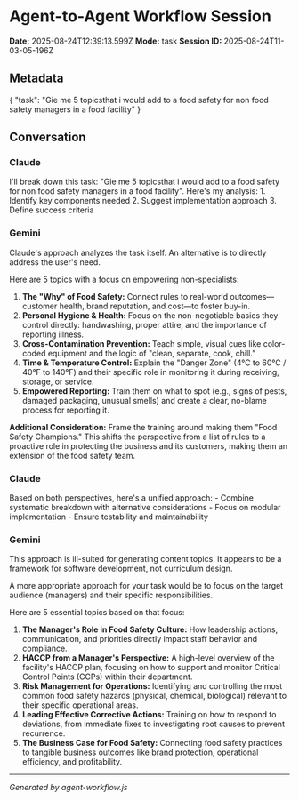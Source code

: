 # Agent-to-Agent Workflow Session
**Date:** 2025-08-24T12:39:13.599Z
**Mode:** task
**Session ID:** 2025-08-24T11-03-05-196Z

## Metadata
{
  "task": "Gie me 5 topicsthat i would add to a food safety for non food safety managers in a food facility"
}

## Conversation

### Claude
I'll break down this task: "Gie me 5 topicsthat i would add to a food safety for non food safety managers in a food facility". Here's my analysis:
    1. Identify key components needed
    2. Suggest implementation approach
    3. Define success criteria

### Gemini
Claude's approach analyzes the task itself. An alternative is to directly address the user's need.

Here are 5 topics with a focus on empowering non-specialists:

1.  **The "Why" of Food Safety:** Connect rules to real-world outcomes—customer health, brand reputation, and cost—to foster buy-in.
2.  **Personal Hygiene & Health:** Focus on the non-negotiable basics they control directly: handwashing, proper attire, and the importance of reporting illness.
3.  **Cross-Contamination Prevention:** Teach simple, visual cues like color-coded equipment and the logic of "clean, separate, cook, chill."
4.  **Time & Temperature Control:** Explain the "Danger Zone" (4°C to 60°C / 40°F to 140°F) and their specific role in monitoring it during receiving, storage, or service.
5.  **Empowered Reporting:** Train them on what to spot (e.g., signs of pests, damaged packaging, unusual smells) and create a clear, no-blame process for reporting it.

**Additional Consideration:** Frame the training around making them "Food Safety Champions." This shifts the perspective from a list of rules to a proactive role in protecting the business and its customers, making them an extension of the food safety team.

### Claude
Based on both perspectives, here's a unified approach:
    - Combine systematic breakdown with alternative considerations
    - Focus on modular implementation
    - Ensure testability and maintainability

### Gemini
This approach is ill-suited for generating content topics. It appears to be a framework for software development, not curriculum design.

A more appropriate approach for your task would be to focus on the target audience (managers) and their specific responsibilities.

Here are 5 essential topics based on that focus:

1.  **The Manager's Role in Food Safety Culture:** How leadership actions, communication, and priorities directly impact staff behavior and compliance.
2.  **HACCP from a Manager's Perspective:** A high-level overview of the facility's HACCP plan, focusing on how to support and monitor Critical Control Points (CCPs) within their department.
3.  **Risk Management for Operations:** Identifying and controlling the most common food safety hazards (physical, chemical, biological) relevant to their specific operational areas.
4.  **Leading Effective Corrective Actions:** Training on how to respond to deviations, from immediate fixes to investigating root causes to prevent recurrence.
5.  **The Business Case for Food Safety:** Connecting food safety practices to tangible business outcomes like brand protection, operational efficiency, and profitability.


---
*Generated by agent-workflow.js*
